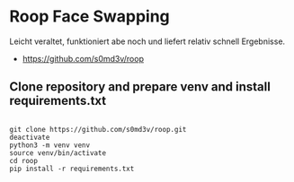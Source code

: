 # Roop Face Swapping

Leicht veraltet, funktioniert abe noch und liefert relativ schnell Ergebnisse.

- https://github.com/s0md3v/roop


## Clone repository and prepare venv and install requirements.txt
```

git clone https://github.com/s0md3v/roop.git
deactivate
python3 -m venv venv
source venv/bin/activate
cd roop
pip install -r requirements.txt

```
